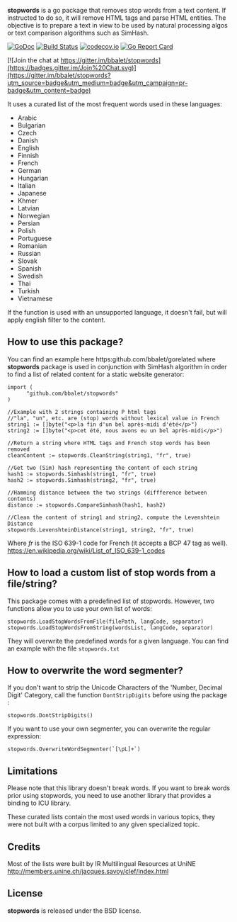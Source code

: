 **stopwords** is a go package that removes stop words from a text content.
If instructed to do so, it will remove HTML tags and parse HTML entities.
The objective is to prepare a text in view to be used by natural processing algos
or text comparison algorithms such as SimHash.

[![GoDoc](https://godoc.org/github.com/bbalet/stopwords?status.svg)](https://godoc.org/github.com/bbalet/stopwords)
[![Build Status](https://api.travis-ci.org/bbalet/stopwords.png)](https://travis-ci.org/bbalet/stopwords)
[![codecov.io](https://codecov.io/github/bbalet/stopwords/coverage.svg?branch=master)](https://codecov.io/github/bbalet/stopwords?branch=master)
[![Go Report Card](https://goreportcard.com/badge/bbalet/stopwords)](https://goreportcard.com/report/bbalet/stopwords)

[![Join the chat at https://gitter.im/bbalet/stopwords](https://badges.gitter.im/Join%20Chat.svg)](https://gitter.im/bbalet/stopwords?utm_source=badge&utm_medium=badge&utm_campaign=pr-badge&utm_content=badge)

It uses a curated list of the most frequent words used in these languages:

 * Arabic
 * Bulgarian
 * Czech
 * Danish
 * English
 * Finnish
 * French
 * German
 * Hungarian
 * Italian
 * Japanese
 * Khmer
 * Latvian
 * Norwegian
 * Persian
 * Polish
 * Portuguese
 * Romanian
 * Russian
 * Slovak
 * Spanish
 * Swedish
 * Thai
 * Turkish
 * Vietnamese

If the function is used with an unsupported language, it doesn't fail, but will apply english filter to the content.

## How to use this package?

You can find an example here https:github.com/bbalet/gorelated where **stopwords**
package is used in conjunction with SimHash algorithm in order to find a list of
related content for a static website generator:

    import (
	      "github.com/bbalet/stopwords"
    )

    //Example with 2 strings containing P html tags
    //"la", "un", etc. are (stop) words without lexical value in French
    string1 := []byte("<p>la fin d'un bel après-midi d'été</p>")
    string2 := []byte("<p>cet été, nous avons eu un bel après-midi</p>")

    //Return a string where HTML tags and French stop words has been removed
    cleanContent := stopwords.CleanString(string1, "fr", true)

    //Get two (Sim) hash representing the content of each string
    hash1 := stopwords.Simhash(string1, "fr", true)
    hash2 := stopwords.Simhash(string2, "fr", true)

  	//Hamming distance between the two strings (diffference between contents)
  	distance := stopwords.CompareSimhash(hash1, hash2)

    //Clean the content of string1 and string2, compute the Levenshtein Distance
    stopwords.LevenshteinDistance(string1, string2, "fr", true)

Where *fr* is the ISO 639-1 code for French (it accepts a BCP 47 tag as well).
https://en.wikipedia.org/wiki/List_of_ISO_639-1_codes

## How to load a custom list of stop words from a file/string?

This package comes with a predefined list of stopwords.
However, two functions allow you to use your own list of words:

    stopwords.LoadStopWordsFromFile(filePath, langCode, separator)
    stopwords.LoadStopWordsFromString(wordsList, langCode, separator)

They will overwrite the predefined words for a given language.
You can find an example with the file `stopwords.txt`

## How to overwrite the word segmenter?

If you don't want to strip the Unicode Characters of the 'Number, Decimal Digit'
Category, call the function `DontStripDigits` before using the package :

    stopwords.DontStripDigits()

If you want to use your own segmenter, you can overwrite the regular expression:

    stopwords.OverwriteWordSegmenter(`[\pL]+`)

## Limitations

Please note that this library doesn't break words. If you want to break words prior using stopwords, you need to use another library that provides a binding to ICU library.

These curated lists contain the most used words in various topics, they were not built with a corpus limited to any given specialized topic.

## Credits

Most of the lists were built by IR Multilingual Resources at UniNE
http://members.unine.ch/jacques.savoy/clef/index.html

## License

**stopwords** is released under the BSD license.
